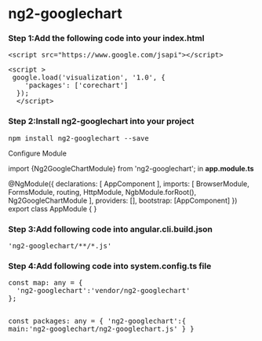 # ng2-googlechart

<h3>Step 1:Add the following code into your index.html</h3>
<pre>&lt;<span class="pl-ent">script</span><span class="pl-e"> src</span>=<span class="pl-s"><span class="pl-pds">"</span>https://www.google.com/jsapi<span class="pl-pds">"</span></span>&gt;&lt;/<span class="pl-ent">script</span>&gt;</pre>

<pre>&lt;<span class="pl-ent">script</span> &gt;
 google.load('visualization', '1.0', {
    'packages': ['corechart']
  });
  &lt;/<span class="pl-ent">script</span>&gt;</pre>

<h3>Step 2:Install ng2-googlechart into your project</h3>

<pre>npm install ng2-googlechart --save</pre>

<section>
  <div class="panel panel-default">
    <div class="panel-heading">
      Configure Module
    </div>
    <div class="panel-body">
      <p>import {Ng2GoogleChartModule} from 'ng2-googlechart'; in <strong>app.module.ts</strong></p>
      <p>@NgModule({
              declarations: [
                AppComponent
              ],
              imports: [
                BrowserModule,
                FormsModule,
                routing,
                HttpModule,
                NgbModule.forRoot(),
                Ng2GoogleChartModule
              ],
              providers: [],
              bootstrap: [AppComponent]
            })
      export class AppModule { }</p>
    </div>
  </div>


</section>

<h3>Step 3:Add following code into angular.cli.build.json</h3>

<pre>'ng2-googlechart/**/*.js'</pre>
<p>
<h3>Step 4:Add following code into system.config.ts file</h3>
<pre>
const map: any = {
  'ng2-googlechart':'vendor/ng2-googlechart'
};

const packages: any = {
  'ng2-googlechart':{
    main:'ng2-googlechart/ng2-googlechart.js'
  }
}
</pre>

</p>